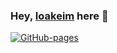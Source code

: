 ### Hey, [Ioakeim](https://ioakeim-h.github.io/) here :wave:

[![GitHub-pages](https://img.shields.io/badge/GitHub%20Pages-222222?style=for-the-badge&logo=GitHub%20Pages&logoColor=white)](https://ioakeim-h.github.io/)



<!--
**ioakeim-h/ioakeim-h** is a ✨ _special_ ✨ repository because its `README.md` (this file) appears on your GitHub profile.

Here are some ideas to get you started:

- 🔭 I’m currently working on ...
- 🌱 I’m currently learning ...
- 👯 I’m looking to collaborate on ...
- 🤔 I’m looking for help with ...
- 💬 Ask me about ...
- 📫 How to reach me: ...
- 😄 Pronouns: ...
- ⚡ Fun fact: ...
-->

